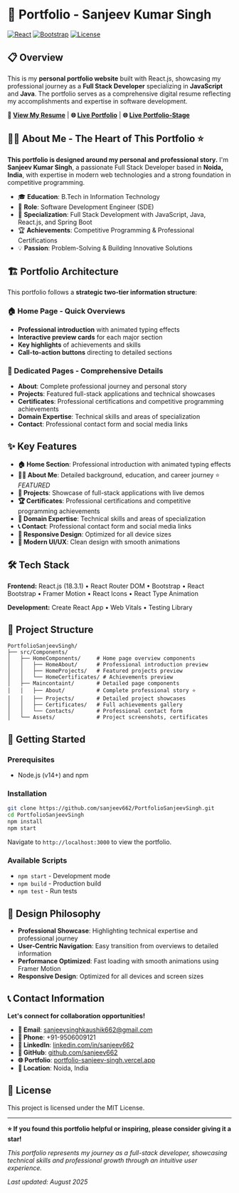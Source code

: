 # 🚀 Portfolio - Sanjeev Kumar Singh

[![React](https://img.shields.io/badge/React-18.3.1-blue.svg)](https://reactjs.org/)
[![Bootstrap](https://img.shields.io/badge/Bootstrap-5.3.2-purple.svg)](https://getbootstrap.com/)
[![License](https://img.shields.io/badge/License-MIT-green.svg)](LICENSE)

## 📋 Overview

This is my **personal portfolio website** built with React.js, showcasing my professional journey as a **Full Stack Developer** specializing in **JavaScript** and **Java**. The portfolio serves as a comprehensive digital resume reflecting my accomplishments and expertise in software development.

**🔗 [View My Resume](https://drive.google.com/file/d/1owTJHwvsvIn8PpVRFsKLpSqQIarMIKe9/view)** | **🌐 [Live Portfolio](https://portfolio-sanjeev-singh.vercel.app/)** | **🌐 [Live Portfolio-Stage](https://portfolio-sanjeev-singh-stage.vercel.app/)**

## 👨‍💻 About Me - The Heart of This Portfolio ⭐

**This portfolio is designed around my personal and professional story.** I'm **Sanjeev Kumar Singh**, a passionate Full Stack Developer based in **Noida, India**, with expertise in modern web technologies and a strong foundation in competitive programming.

- 🎓 **Education**: B.Tech in Information Technology 
- 💼 **Role**: Software Development Engineer (SDE)
- 🌟 **Specialization**: Full Stack Development with JavaScript, Java, React.js, and Spring Boot
- 🏆 **Achievements**: Competitive Programming & Professional Certifications
- 💡 **Passion**: Problem-Solving & Building Innovative Solutions

## 🏗️ Portfolio Architecture

This portfolio follows a **strategic two-tier information structure**:

### 🏠 Home Page - Quick Overviews
- **Professional introduction** with animated typing effects
- **Interactive preview cards** for each major section
- **Key highlights** of achievements and skills
- **Call-to-action buttons** directing to detailed sections

### 📄 Dedicated Pages - Comprehensive Details
- **About**: Complete professional journey and personal story
- **Projects**: Featured full-stack applications and technical showcases
- **Certificates**: Professional certifications and competitive programming achievements
- **Domain Expertise**: Technical skills and areas of specialization
- **Contact**: Professional contact form and social media links

## ✨ Key Features

- **🏠 Home Section**: Professional introduction with animated typing effects
- **👨‍💻 About Me**: Detailed background, education, and career journey ⭐ *FEATURED*
- **💼 Projects**: Showcase of full-stack applications with live demos
- **🏆 Certificates**: Professional certifications and competitive programming achievements
- **🎯 Domain Expertise**: Technical skills and areas of specialization
- **📞 Contact**: Professional contact form and social media links
- **📱 Responsive Design**: Optimized for all device sizes
- **🎨 Modern UI/UX**: Clean design with smooth animations

## 🛠️ Tech Stack

**Frontend:** React.js (18.3.1) • React Router DOM • Bootstrap • React Bootstrap • Framer Motion • React Icons • React Type Animation

**Development:** Create React App • Web Vitals • Testing Library

## 📁 Project Structure

```
PortfolioSanjeevSingh/
├── src/Components/
│   ├── HomeComponents/     # Home page overview components
│   │   ├── HomeAbout/      # Professional introduction preview
│   │   ├── HomeProjects/   # Featured projects preview
│   │   └── HomeCertificates/ # Achievements preview
│   ├── Maincontaint/       # Detailed page components
│   │   ├── About/          # Complete professional story ⭐
│   │   ├── Projects/       # Detailed project showcases
│   │   ├── Certificates/   # Full achievements gallery
│   │   └── Contacts/       # Professional contact form
│   └── Assets/             # Project screenshots, certificates
```

## 🚀 Getting Started

### Prerequisites
- Node.js (v14+) and npm

### Installation
```bash
git clone https://github.com/sanjeev662/PortfolioSanjeevSingh.git
cd PortfolioSanjeevSingh
npm install
npm start
```

Navigate to `http://localhost:3000` to view the portfolio.

### Available Scripts
- `npm start` - Development mode
- `npm build` - Production build
- `npm test` - Run tests

## 🎯 Design Philosophy

- **Professional Showcase**: Highlighting technical expertise and professional journey
- **User-Centric Navigation**: Easy transition from overviews to detailed information
- **Performance Optimized**: Fast loading with smooth animations using Framer Motion
- **Responsive Design**: Optimized for all devices and screen sizes

## 📞 Contact Information

**Let's connect for collaboration opportunities!**

- **📧 Email**: [sanjeevsinghkaushik662@gmail.com](mailto:sanjeevsinghkaushik662@gmail.com)
- **📱 Phone**: +91-9506009121
- **💼 LinkedIn**: [linkedin.com/in/sanjeev662](https://www.linkedin.com/in/sanjeev662/)
- **🐙 GitHub**: [github.com/sanjeev662](https://github.com/sanjeev662)
- **🌐 Portfolio**: [portfolio-sanjeev-singh.vercel.app](https://portfolio-sanjeev-singh.vercel.app/)
- **📍 Location**: Noida, India

## 📄 License

This project is licensed under the MIT License.

---

**⭐ If you found this portfolio helpful or inspiring, please consider giving it a star!**

*This portfolio represents my journey as a full-stack developer, showcasing technical skills and professional growth through an intuitive user experience.*

*Last updated: August 2025*